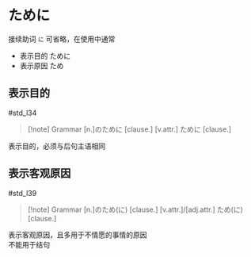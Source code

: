 
# ために

 接续助词
`に` 可省略，在使用中通常

- 表示目的 ために
- 表示原因 ため

## 表示目的  

 #std_l34  

> [!note] Grammar
> [n.]のために [clause.]
> [v.attr.] ために [clause.]

表示目的，必须与后句主语相同  

## 表示客观原因

 #std_l39

> [!note] Grammar
> [n.]のため(に) [clause.]
> [v.attr.]/[adj.attr.] ため(に) [clause.]

表示客观原因，且多用于不情愿的事情的原因  
不能用于结句  
